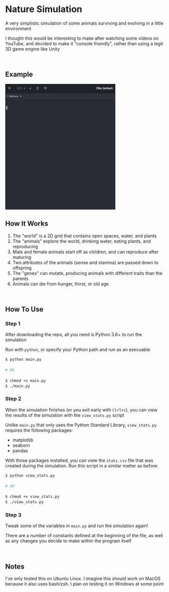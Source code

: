 # Nature Simulation

A very simplistic simulation of some animals surviving and evolving in a little environment

I thought this would be interesting to make after watching some videos on YouTube, and decided to make it "console friendly", rather than using a legit 3D game engine like Unity

<br>

## Example

<img alt="demo of simulation" src="./other/demo.gif" height="400" width="350">

<br>

## How It Works

1. The "world" is a 2D grid that contains open spaces, water, and plants
2. The "animals" explore the world, drinking water, eating plants, and reproducing
3. Male and female animals start off as children, and can reproduce after maturing
4. Two attributes of the animals (sense and stamina) are passed down to offspring
5. The "genes" can mutate, producing animals with different traits than the parents
6. Animals can die from hunger, thirst, or old age

<br>

## How To Use

### Step 1

After downloading the repo, all you need is Python 3.6+ to run the simulation

Run with `python`, or specify your Python path and run as an execuable
```bash
$ python main.py

# OR 

$ chmod +x main.py
$ ./main.py
```

### Step 2

When the simulation finishes (or you exit early with `Ctrl+c`), you can view the results of the simulation with the `view_stats.py` script

Unlike `main.py` that only uses the Python Standard Library, `view_stats.py` requires the following packages:

* matplotlib
* seaborn
* pandas

With those packages installed, you can view the `stats.csv` file that was created during the simulation. Run this script in a similar matter as before:
```bash
$ python view_stats.py

# OR

$ chmod +x view_stats.py
$ ./view_stats.py
```

### Step 3

Tweak some of the variables in `main.py` and run the simulation again!

There are a number of constants defined at the beginning of the file, as well as any changes you decide to make within the program itself

<br>

## Notes

I've only tested this on Ubuntu Linux. I imagine this should work on MacOS because it also uses bash/zsh. I plan on testing it on Windows at some point